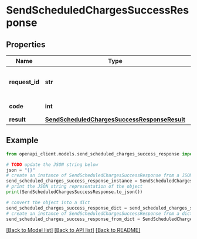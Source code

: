 # SendScheduledChargesSuccessResponse


## Properties

Name | Type | Description | Notes
------------ | ------------- | ------------- | -------------
**request_id** | **str** | Unique identifier for the request | 
**code** | **int** | Response status code | 
**result** | [**SendScheduledChargesSuccessResponseResult**](SendScheduledChargesSuccessResponseResult.md) |  | 

## Example

```python
from openapi_client.models.send_scheduled_charges_success_response import SendScheduledChargesSuccessResponse

# TODO update the JSON string below
json = "{}"
# create an instance of SendScheduledChargesSuccessResponse from a JSON string
send_scheduled_charges_success_response_instance = SendScheduledChargesSuccessResponse.from_json(json)
# print the JSON string representation of the object
print(SendScheduledChargesSuccessResponse.to_json())

# convert the object into a dict
send_scheduled_charges_success_response_dict = send_scheduled_charges_success_response_instance.to_dict()
# create an instance of SendScheduledChargesSuccessResponse from a dict
send_scheduled_charges_success_response_from_dict = SendScheduledChargesSuccessResponse.from_dict(send_scheduled_charges_success_response_dict)
```
[[Back to Model list]](../README.md#documentation-for-models) [[Back to API list]](../README.md#documentation-for-api-endpoints) [[Back to README]](../README.md)


